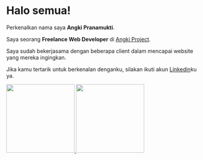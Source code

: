 # Halo semua! 

Perkenalkan nama saya **Angki Pranamukti**.

Saya seorang **Freelance Web Developer** di [Angki Project](https://www.angkiproject.com/).

Saya sudah bekerjasama dengan beberapa client dalam mencapai website yang mereka ingingkan.

Jika kamu tertarik untuk berkenalan denganku, silakan ikuti akun [Linkedin](https://www.linkedin.com/in/angkiprana88/)ku ya.

<p align="left">
<a href="https://github.com/gilangadhan">
  <img height="180em" src="https://github-readme-stats-eight-theta.vercel.app/api?username=swengkie88&show_icons=true&theme=algolia&include_all_commits=true&count_private=true"/>
  <img height="180em" src="https://github-readme-stats-eight-theta.vercel.app/api/top-langs/?username=swengkie88&layout=compact&langs_count=8&theme=algolia"/>
</a>
</p>
